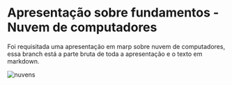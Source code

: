 # Apresentação sobre fundamentos - Nuvem de computadores

Foi requisitada uma apresentação em marp sobre nuvem de computadores, essa branch está a parte bruta de toda a apresentação e o texto em markdown.

![nuvens](https://media3.giphy.com/media/cKUwR5TRIub93rR5vc/giphy.gif?cid=ecf05e47iondd42qgciem72brbftdae80gyzsn6ynknpkbm5&ep=v1_gifs_search&rid=giphy.gif&ct=g)
